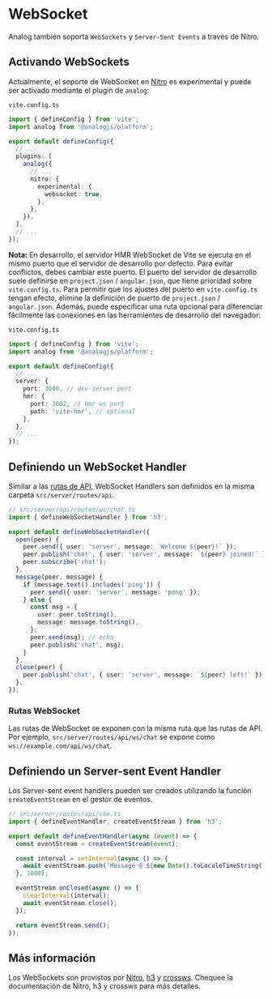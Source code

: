 # WebSocket

Analog también soporta `WebSockets` y `Server-Sent Events` a través de Nitro.

## Activando WebSockets

Actualmente, el soporte de WebSocket en [Nitro](https://nitro.unjs.io/guide/websocket) es experimental y puede ser activado mediante el plugin de `analog`:

`vite.config.ts`

```typescript
import { defineConfig } from 'vite';
import analog from '@analogjs/platform';

export default defineConfig({
  // ...
  plugins: [
    analog({
      // ...
      nitro: {
        experimental: {
          websocket: true,
        },
      },
    }),
  ],
  // ...
});
```

**Nota:** En desarrollo, el servidor HMR WebSocket de Vite se ejecuta en el mismo puerto que el servidor de desarrollo por defecto. Para evitar conflictos, debes cambiar este puerto. El puerto del servidor de desarrollo suele definirse en `project.json` / `angular.json`, que tiene prioridad sobre `vite.config.ts`. Para permitir que los ajustes del puerto en `vite.config.ts` tengan efecto, elimine la definición de puerto de `project.json` / `angular.json`. Además, puede especificar una ruta opcional para diferenciar fácilmente las conexiones en las herramientes de desarrollo del navegador:

`vite.config.ts`

```typescript
import { defineConfig } from 'vite';
import analog from '@analogjs/platform';

export default defineConfig({
  // ...
  server: {
    port: 3000, // dev-server port
    hmr: {
      port: 3002, // hmr ws port
      path: 'vite-hmr', // optional
    },
  },
  // ...
});
```

## Definiendo un WebSocket Handler

Similar a las [rutas de API](/docs/features/api/overview), WebSocket Handlers son definidos en la misma carpeta `src/server/routes/api`.

```typescript
// src/server/api/routes/ws/chat.ts
import { defineWebSocketHandler } from 'h3';

export default defineWebSocketHandler({
  open(peer) {
    peer.send({ user: 'server', message: `Welcome ${peer}!` });
    peer.publish('chat', { user: 'server', message: `${peer} joined!` });
    peer.subscribe('chat');
  },
  message(peer, message) {
    if (message.text().includes('ping')) {
      peer.send({ user: 'server', message: 'pong' });
    } else {
      const msg = {
        user: peer.toString(),
        message: message.toString(),
      };
      peer.send(msg); // echo
      peer.publish('chat', msg);
    }
  },
  close(peer) {
    peer.publish('chat', { user: 'server', message: `${peer} left!` });
  },
});
```

### Rutas WebSocket

Las rutas de WebSocket se exponen con la misma ruta que las rutas de API. Por ejemplo, `src/server/routes/api/ws/chat` se expone como `ws://example.com/api/ws/chat`.

## Definiendo un Server-sent Event Handler

Los Server-sent event handlers pueden ser creados utilizando la función `createEventStream` en el gestor de eventos.

```typescript
// src/server/routes/api/sse.ts
import { defineEventHandler, createEventStream } from 'h3';

export default defineEventHandler(async (event) => {
  const eventStream = createEventStream(event);

  const interval = setInterval(async () => {
    await eventStream.push(`Message @ ${new Date().toLocaleTimeString()}`);
  }, 1000);

  eventStream.onClosed(async () => {
    clearInterval(interval);
    await eventStream.close();
  });

  return eventStream.send();
});
```

## Más información

Los WebSockets son provistos por [Nitro](https://nitro.unjs.io/guide/websocket), [h3](https://h3.unjs.io/guide/websocket) y [crossws](https://crossws.unjs.io/guide). Chequee la documentación de Nitro, h3 y crossws para más detalles.
